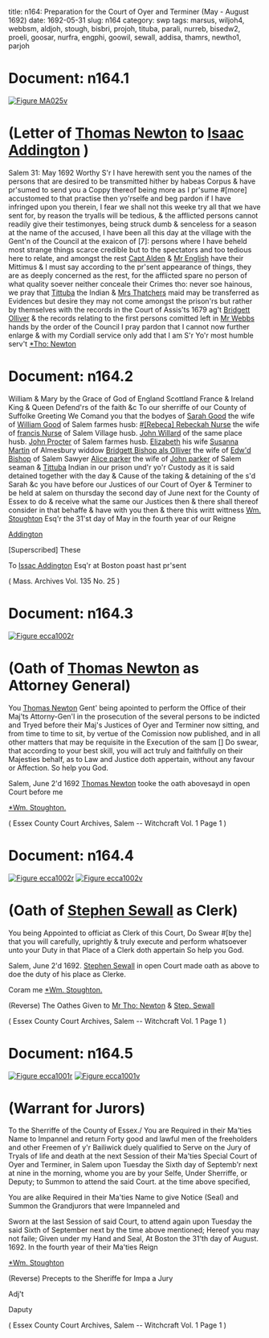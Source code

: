 title: n164: Preparation for the Court of Oyer and Terminer (May - August 1692)
date: 1692-05-31
slug: n164
category: swp
tags: marsus, wiljoh4, webbsm, aldjoh, stough, bisbri, projoh, tituba, parali, nurreb, bisedw2, proeli, goosar, nurfra, engphi, goowil, sewall, addisa, thamrs, newtho1, parjoh




# Document: n164.1

<a href="archives/MA135/large/MA025v.jpg" class="jqueryLightbox">![Figure MA025v](archives/MA135/small/MA025v.jpg)</a>

# (Letter of [Thomas Newton](/tag/newtho1.html) to [Isaac Addington](/tag/addisa.html) )
Salem  31: May 1692  Worthy S'r 
I have herewith sent you the names of the persons that are desired to be transmitted hither by habeas Corpus & have pr'sumed to send you a Coppy thereof being more as I pr'sume #[more] accustomed to that practise then yo'rselfe and beg pardon if I have infringed upon you therein, I fear we shall not this weeke try all that we have sent for, by reason the tryalls will be tedious, & the afflicted persons cannot readily give their testimonyes, being struck dumb & senceless for a season at the name of the accused, I have been all this day at the village with the Gent'n of the Council at the exaicon of [7]: persons where I have beheld most strange things scarce credible but to the spectators and too tedious here to relate, and amongst the rest [Capt Alden](/tag/aldjoh.html) & [Mr English](/tag/engphi.html) have their Mittimus & I must say according to the pr'sent appearance of things, they are as deeply concerned as the rest, for the afflicted spare no person of what quality soever neither conceale their Crimes tho: never soe hainous, we pray that [Tittuba](/tag/tituba.html) the Indian & [Mrs Thatchers](/tag/thamrs.html) maid may be transferred as Evidences but desire they may not come amongst the prison'rs but rather by themselves with the records in the Court of Assis'ts 1679 ag't [Bridgett Olliver](/tag/bisbri.html) & the records relating to the first persons comitted left in [Mr Webbs](/tag/webbsm.html) hands by the order of the Council I pray pardon that I cannot now further enlarge & with my Cordiall service only add that I am
S'r Yo'r most humble serv't  [*Tho: Newton](/tag/newtho1.html)   

# Document: n164.2


William & Mary by the Grace of God of England Scottland France & Ireland King & Queen Defend'rs of the faith &c To our sherriffe of our County of Suffolke Greeting We Comand you that the bodyes of [Sarah Good](/tag/goosar.html) the wife of [William Good](/tag/goowil.html) of Salem farmes husb: [#[Rebeca] Rebeckah Nurse](/tag/nurreb.html) the wife of [francis Nurse](/tag/nurfra.html) of Salem Village husb. [John Willard](/tag/wiljoh4.html) of the same place husb. [John Procter](/tag/projoh.html) of Salem farmes husb. [Elizabeth](/tag/proeli.html) his wife [Susanna Martin](/tag/marsus.html) of Almesbury widdow [Bridgett Bishop als Olliver](/tag/bisbri.html) the wife of [Edw'd Bishop](/tag/bisedw2.html) of Salem Sawyer [Alice parker](/tag/parali.html) the wife of [John parker](/tag/parjoh.html) of Salem seaman & [Tittuba](/tag/tituba.html) Indian in our prison und'r yo'r Custody as it is said detained together with the day & Cause of the taking & detaining of the s'd Sarah &c you have before our Justices of our Court of Oyer & Terminer to be held at salem on thursday the second day of June next for the County of Essex to do & receive what the same our Justices then & there shall thereof consider in that behaffe & have with you then & there this writt wittness [Wm. Stoughton](/tag/stough.html) Esq'r the 31'st day of May in the fourth year of our Reigne

[Addington](/tag/addisa.html)

[Superscribed] These 

To [Issac Addington](/tag/addisa.html) Esq'r at Boston poast hast pr'sent

( Mass. Archives Vol. 135 No. 25 )


# Document: n164.3

<a href="archives/ecca/large/ecca1002r.jpg" class="jqueryLightbox">![Figure ecca1002r](archives/ecca/thumb/ecca1002r.jpg)</a>

# (Oath of [Thomas Newton](/tag/newtho1.html) as Attorney General)

You [Thomas Newton](/tag/newtho1.html) Gent' being apointed to perform the Office of their Maj'ts Attorny-Gen'l in the prosecution of the several persons to be indicted and Tryed before their Maj's Justices of Oyer and Terminer now sitting, and from time to time to sit, by vertue of the Comission now published, and in all other matters that may be requisite in the Execution of the sam [] Do swear, that according to your best skill, you will act truly and faithfully on their Majesties behalf, as to Law and Justice doth appertain, without any favour or Affection. So help you God.

 

Salem, June 2'd 1692 [Thomas Newton](/tag/newtho1.html) tooke the oath abovesayd in open Court before me

[*Wm. Stoughton.](/tag/stough.html)

( Essex County Court Archives, Salem -- Witchcraft Vol. 1 Page 1 )


# Document: n164.4

<a href="archives/ecca/large/ecca1002r.jpg" class="jqueryLightbox">![Figure ecca1002r](archives/ecca/thumb/ecca1002r.jpg)</a>
<a href="archives/ecca/large/ecca1002v.jpg" class="jqueryLightbox">![Figure ecca1002v](archives/ecca/thumb/ecca1002v.jpg)</a>

# (Oath of [Stephen Sewall](/tag/sewall.html) as Clerk)

You being Appointed to officiat as Clerk of this Court, Do Swear #[by the] that you will carefully, uprightly & truly execute and perform whatsoever unto your Duty in that Place of a Clerk doth appertain So help you God. 

Salem, June 2'd 1692. [Stephen Sewall](/tag/sewall.html) in open Court made oath as above to doe the duty of his place as Clerke.

Coram me [*Wm. Stoughton.](/tag/stough.html)

(Reverse) The Oathes Given to [Mr Tho: Newton](/tag/newtho1.html) & [Step. Sewall](/tag/sewall.html)

( Essex County Court Archives, Salem -- Witchcraft Vol. 1 Page 1 )


# Document: n164.5

<a href="archives/ecca/large/ecca1001r.jpg" class="jqueryLightbox">![Figure ecca1001r](archives/ecca/thumb/ecca1001r.jpg)</a>
<a href="archives/ecca/large/ecca1001v.jpg" class="jqueryLightbox">![Figure ecca1001v](archives/ecca/thumb/ecca1001v.jpg)</a>

# (Warrant for Jurors) 
To the Sherriffe of the County of Essex./ 
You are Required in their Ma'ties Name to Impannel and return Forty good and lawful men of the freeholders and other Freemen of y'r Bailiwick duely qualified to Serve on the Jury of Tryals of life and death at the next Session of their Ma'ties Special Court of Oyer and Terminer, in Salem upon Tuesday the Sixth day of Septemb'r next at nine in the morning, whome you are by your Selfe, Under Sherriffe, or Deputy; to Summon to attend the said Court. at the time above specified, 

You are alike Required in their Ma'ties Name to give Notice (Seal) and Summon the Grandjurors that were Impanneled and 

Sworn at the last Session of said Court, to attend again upon Tuesday the said Sixth of September next by the time above mentioned;  Hereof you may not faile; Given under my Hand and Seal, At Boston the 31'th day of August. 1692. In the fourth year of their Ma'ties Reign

[*Wm. Stoughton](/tag/stough.html)

(Reverse) Precepts to the Sheriffe for Impa a Jury 

Adj't 

Daputy 

( Essex County Court Archives, Salem -- Witchcraft Vol. 1 Page 1 )
